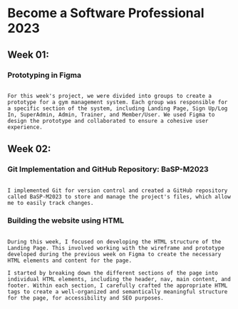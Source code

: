 # Become a Software Professional 2023

## Week 01: 
### Prototyping in Figma
````

For this week's project, we were divided into groups to create a prototype for a gym management system. Each group was responsible for a specific section of the system, including Landing Page, Sign Up/Log In, SuperAdmin, Admin, Trainer, and Member/User. We used Figma to design the prototype and collaborated to ensure a cohesive user experience.

````

## Week 02: 
### Git Implementation and GitHub Repository: BaSP-M2023
````

I implemented Git for version control and created a GitHub repository called BaSP-M2023 to store and manage the project's files, which allow me to easily track changes.

````
### Building the website using HTML

````

During this week, I focused on developing the HTML structure of the Landing Page. This involved working with the wireframe and prototype developed during the previous week on Figma to create the necessary HTML elements and content for the page.

I started by breaking down the different sections of the page into individual HTML elements, including the header, nav, main content, and footer. Within each section, I carefully crafted the appropriate HTML tags to create a well-organized and semantically meaningful structure for the page, for accessibility and SEO purposes.

````